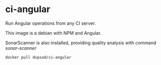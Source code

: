 # ci-angular

Run Angular operations from any CI server.

This image is a debian with NPM and Angular.

SonarScanner is also installed, providing quality analysis with command *sonar-scanner* 

```
docker pull dvpsad/ci-angular
```
